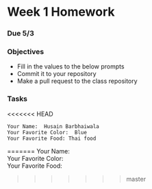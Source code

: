 # Week 1 Homework
### Due 5/3
### Objectives
- Fill in the values to the below prompts
- Commit it to your repository
- Make a pull request to the class repository

### Tasks
<<<<<<< HEAD
~~~~~~~~~~~~~~~~~~~~~~~~~~~~~~~~~~~~~~~~~
Your Name:  Husain Barbhaiwala
Your Favorite Color:  Blue  
Your Favorite Food: Thai food
~~~~~~~~~~~~~~~~~~~~~~~~~~~~~~~~~~~~~~~~~
=======
Your Name:  
Your Favorite Color:  
Your Favorite Food:
>>>>>>> master
